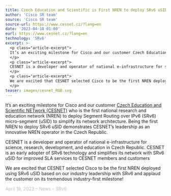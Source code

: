 ```yaml
---
title: Czech Education and Scientific is First NREN to deploy SRv6 uSID
author: 'Cisco SR team'
source: 'Cisco SR team'
source-url: https://www.cesnet.cz/?lang=en
date: '2023-04-18 01:00'
eurl: https://www.cesnet.cz/?lang=en
technology: 'SRv6'
excerpt: >-
  <p class="article-excerpt">
  It’s an exciting milestone for Cisco and our customer Czech Education and Scientific NETwork  (CESNET) who is the first national research and education network (NREN) to deploy Segment Routing over IPv6 (SRv6) micro-segment (uSID) to simplify its network architecture. Being the first NREN to deploy SRv6 uSID demonstrates CESNET’s leadership as an innovative NREN operator in the Czech Republic.
  </p>
  <p class="article-excerpt">
  CESNET is a developer and operator of national e-infrastructure for science, research, development, and education in Czech Republic. CESNET is an early adopter of SRv6 technology and simplifies its network with SRv6 uSID for improved SLA services to CESNET members and customers
  </p>
  <p class="article-excerpt">
  We are excited that CESNET selected Cisco to be the first NREN deployed using SRv6 uSID based on our industry leadership with SRv6 and applaud the customer on its tremendous industry-first milestone!
  </p>
teaser: images/cesnet_RGB.svg
---
```


It’s an exciting milestone for Cisco and our customer [Czech Education and Scientific NETwork (CESNET)](https://www.cesnet.cz/?lang=en) who is the first national research and education network (NREN) to deploy Segment Routing over IPv6 (SRv6) micro-segment (uSID) to simplify its network architecture. Being the first NREN to deploy SRv6 uSID demonstrates CESNET’s leadership as an innovative NREN operator in the Czech Republic.

CESNET is a developer and operator of national e-infrastructure for science, research, development, and education in Czech Republic. CESNET is an early adopter of SRv6 technology and simplifies its network with SRv6 uSID for improved SLA services to CESNET members and customers

We are excited that CESNET selected Cisco to be the first NREN deployed using SRv6 uSID based on our industry leadership with SRv6 and applaud the customer on its tremendous industry-first milestone!

<p style="color: #bdbdbd;" class="article-postfix">April 18, 2023 – News – SRv6 </p>

